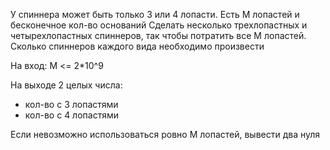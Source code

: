У спиннера может быть только 3 или 4 лопасти.
Есть М лопастей и бесконечное кол-во оснований
Сделать несколько трехлопастных и четырехлопастных спиннеров, так чтобы потратить все М лопастей. 
Сколько спиннеров каждого вида необходимо произвести

На вход: М <= 2*10^9

На выходе 2 целых числа:
- кол-во с 3 лопастями
- кол-во с 4 лопастями

Если невозможно использоваться ровно М лопастей, вывести два нуля
